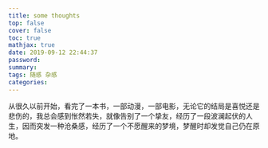 ```yaml
---
title: some thoughts
top: false
cover: false
toc: true
mathjax: true
date: 2019-09-12 22:44:37
password:
summary:
tags: 随感 杂感
categories:
---
```


从很久以前开始，看完了一本书，一部动漫，一部电影，无论它的结局是喜悦还是悲伤的，我总会感到怅然若失，就像告别了一个挚友，经历了一段波澜起伏的人生，因而突发一种沧桑感，经历了一个不愿醒来的梦境，梦醒时却发觉自己仍在原地。
